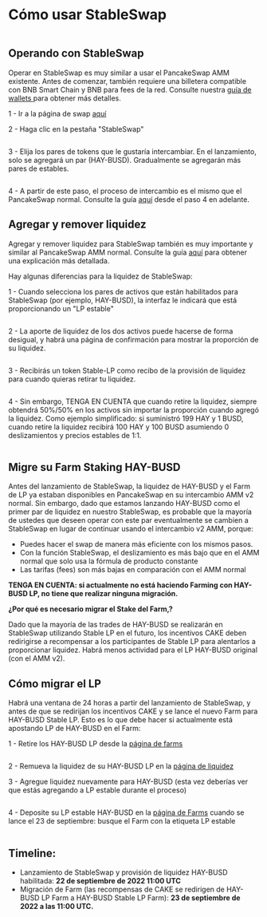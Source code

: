 # Cómo usar StableSwap

<figure><img src="../../.gitbook/assets/image (11).png" alt=""><figcaption></figcaption></figure>

## **Operando con StableSwap**

Operar en StableSwap es muy similar a usar el PancakeSwap AMM existente. Antes de comenzar, también requiere una billetera compatible con BNB Smart Chain y BNB para fees de la red. Consulte nuestra [guía de wallets ](https://docs.pancakeswap.finance/v/espanol/empezando-en-pancakeswap/creando-una-wallet)para obtener más detalles.

1 - Ir a la página de swap [aquí](https://pancakeswap.finance/swap#/swap)

2 - Haga clic en la pestaña "StableSwap"

<figure><img src="../../.gitbook/assets/image (15).png" alt=""><figcaption></figcaption></figure>

3 - Elija los pares de tokens que le gustaría intercambiar. En el lanzamiento, solo se agregará un par (HAY-BUSD). Gradualmente se agregarán más pares de estables.

<figure><img src="../../.gitbook/assets/image (8).png" alt=""><figcaption></figcaption></figure>

4 - A partir de este paso, el proceso de intercambio es el mismo que el PancakeSwap normal. Consulte la guía [aquí](https://docs.pancakeswap.finance/v/espanol/productos/pancakeswap-exchange/how-to-trade-on-the-pancakeswap-exchange) desde el paso 4 en adelante.

## **Agregar y remover liquidez**

Agregar y remover liquidez para StableSwap también es muy importante y similar al PancakeSwap AMM normal. Consulte la guía [aquí](https://docs.pancakeswap.finance/v/espanol/productos/pancakeswap-exchange/anadir-remover-liquidez) para obtener una explicación más detallada.

Hay algunas diferencias para la liquidez de StableSwap:

&#x20;1 - Cuando selecciona los pares de activos que están habilitados para StableSwap (por ejemplo, HAY-BUSD), la interfaz le indicará que está proporcionando un "LP estable"

<figure><img src="../../.gitbook/assets/image (3) (1) (3).png" alt=""><figcaption></figcaption></figure>

2 - La aporte de liquidez de los dos activos puede hacerse de forma desigual, y habrá una página de confirmación para mostrar la proporción de su liquidez.

<figure><img src="../../.gitbook/assets/image (5) (3).png" alt=""><figcaption></figcaption></figure>

3 - Recibirás un token Stable-LP como recibo de la provisión de liquidez para cuando quieras retirar tu liquidez.

<figure><img src="../../.gitbook/assets/image (4) (4).png" alt=""><figcaption></figcaption></figure>

4 - Sin embargo, TENGA EN CUENTA que cuando retire la liquidez, siempre obtendrá 50%/50% en los activos sin importar la proporción cuando agregó la liquidez. Como ejemplo simplificado: si suministró 199 HAY y 1 BUSD, cuando retire la liquidez recibirá 100 HAY y 100 BUSD asumiendo 0 deslizamientos y precios estables de 1:1.

<figure><img src="../../.gitbook/assets/image (6).png" alt=""><figcaption></figcaption></figure>

## **Migre su Farm Staking HAY-BUSD**

Antes del lanzamiento de StableSwap, la liquidez de HAY-BUSD y el Farm de LP ya estaban disponibles en PancakeSwap en su intercambio AMM v2 normal. Sin embargo, dado que estamos lanzando HAY-BUSD como el primer par de liquidez en nuestro StableSwap, es probable que la mayoría de ustedes que deseen operar con este par eventualmente se cambien a StableSwap en lugar de continuar usando el intercambio v2 AMM, porque:

* Puedes hacer el swap de manera más eficiente con los mismos pasos.
* Con la función StableSwap, el deslizamiento es más bajo que en el AMM normal que solo usa la fórmula de producto constante
* Las tarifas (fees) son más bajas en comparación con el AMM normal

**TENGA EN CUENTA: si actualmente no está haciendo Farming con HAY-BUSD LP, no tiene que realizar ninguna migración.**

**¿Por qué es necesario migrar el Stake del Farm,?**

Dado que la mayoría de las trades de HAY-BUSD se realizarán en StableSwap utilizando Stable LP en el futuro, los incentivos CAKE deben redirigirse a recompensar a los participantes de Stable LP para alentarlos a proporcionar liquidez. Habrá menos actividad para el LP HAY-BUSD original (con el AMM v2).

## **Cómo migrar el LP**

Habrá una ventana de 24 horas a partir del lanzamiento de StableSwap, y antes de que se redirijan los incentivos CAKE y se lance el nuevo Farm para HAY-BUSD Stable LP. Esto es lo que debe hacer si actualmente está apostando LP de HAY-BUSD en el Farm:

1 - Retire los HAY-BUSD LP desde la [página de farms](https://pancakeswap.finance/farms)

<figure><img src="../../.gitbook/assets/image (2) (3) (1).png" alt=""><figcaption></figcaption></figure>

2 - Remueva la liquidez de su HAY-BUSD LP en la [página de liquidez](https://pancakeswap.finance/liquidity)

3 - Agregue liquidez nuevamente para HAY-BUSD (esta vez deberías ver que estás agregando a LP estable durante el proceso)

<figure><img src="../../.gitbook/assets/image (1) (3).png" alt=""><figcaption></figcaption></figure>

4 - Deposite su LP estable HAY-BUSD en la [página de Farms](https://pancakeswap.finance/farms) cuando se lance el 23 de septiembre: busque el Farm con la etiqueta LP estable

<figure><img src="../../.gitbook/assets/image (1) (1).png" alt=""><figcaption></figcaption></figure>

## **Timeline:**

* Lanzamiento de StableSwap y provisión de liquidez HAY-BUSD habilitada: **22 de septiembre de 2022 11:00 UTC**
* Migración de Farm (las recompensas de CAKE se redirigen de HAY-BUSD LP Farm a HAY-BUSD Stable LP Farm): **23 de septiembre de 2022 a las 11:00 UTC.**
